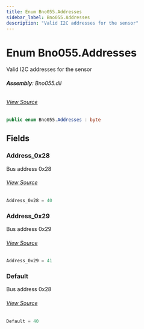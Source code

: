 ```yaml
---
title: Enum Bno055.Addresses
sidebar_label: Bno055.Addresses
description: "Valid I2C addresses for the sensor"
---
```

# Enum Bno055.Addresses
Valid I2C addresses for the sensor

###### **Assembly**: Bno055.dll
###### [View Source](https://github.com/WildernessLabs/Meadow.Foundation.git/blob/develop/Source/Meadow.Foundation.Peripherals/Sensors.Motion.Bno055/Driver/Bno055.Enums.cs#L8)
```csharp title="Declaration"
public enum Bno055.Addresses : byte
```
## Fields
### Address_0x28
Bus address 0x28
###### [View Source](https://github.com/WildernessLabs/Meadow.Foundation.git/blob/develop/Source/Meadow.Foundation.Peripherals/Sensors.Motion.Bno055/Driver/Bno055.Enums.cs#L13)
```csharp title="Declaration"
Address_0x28 = 40
```
### Address_0x29
Bus address 0x29
###### [View Source](https://github.com/WildernessLabs/Meadow.Foundation.git/blob/develop/Source/Meadow.Foundation.Peripherals/Sensors.Motion.Bno055/Driver/Bno055.Enums.cs#L17)
```csharp title="Declaration"
Address_0x29 = 41
```
### Default
Bus address 0x28
###### [View Source](https://github.com/WildernessLabs/Meadow.Foundation.git/blob/develop/Source/Meadow.Foundation.Peripherals/Sensors.Motion.Bno055/Driver/Bno055.Enums.cs#L21)
```csharp title="Declaration"
Default = 40
```

